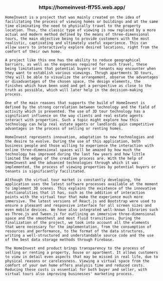 <h3 align="center">https://homeinvest-ff755.web.app/</h3>

    HomeInvest is a project that was mainly created on the idea of facilitating the process of viewing homes or buildings and at the same time eliminating the need to physically travel to the property location. Thus, the classic type of viewing is now replaced by a more actual and modern method defined by the means of three-dimensional tours, the main objective being to provide customers with the most realistic, captivating and ultimately useful experience. This can allow users to interactively explore desired locations, right from the comfort of their own home.

    A project like this one has the ability to reduce geographical barriers, as well as the expenses required for such travel, these being limitations that potential buyers or tenants may encounter when they want to establish various viewings. Thrugh apartments 3D tours, they will be able to visualize the arrangement, observe the advantages or disadvantages of the chosen space, the design elements, the finishes which have been used and get a perspective as close to the truth as possible, which will later help in the decision-making process.
    
    One of the main reasons that supports the build of HomeInvest is defined by the strong correlation between technology and the field of activity which is presented. The use of 3D tour technology has a significant influence on the way clients and real estate agents interact with properties. Such a topic might explore how this technology can help real estate agents or landlords gain competitive advantages in the process of selling or renting homes.

    HomeInvest represents innovation, adaptation to new technologies and the desire to evolve. During the use of this application, both business people and those willing to experience the interaction with online three-dimensional spaces will be amazed by how much the technology has improved during the last few years and how little limited the edges of the creative process are. With the help of HomeInvest and the advanced technologies through which it was implemented, the process of viewing properties by potential buyers or tenants is significantly facilitated.
    
    Although the virtual tour market is constantly developing, the application uses the latest software processes available at the moment to implement 3D scenes. This explains the existence of the innovative functionalities that it has, such as the addition of interaction points with the virtual tour that make the experience much more immersive. The latest versions of React.js and Bootstrap were used to ensure a pleasant and responsive interface for all screen sizes and even mobile devices. We have also integrated well-known libraries such as Three.js and Tween.js for outlining an immersive three-dimensional space and the smoothest and most fluid transitions. During the finalization of the project, we took into account all the elements that were necessary for the implementation, from the consumption of resources and performance, to the format of the data structures, writing a well-structured and understandable source code and the use of the best data storage methods through Firebase.
    
    The HomeInvest end product brings transparency to the process of selling or renting a property, house or apartment. It allows customers to view in detail even aspects that may be missed in real life, due to physical reasons or carelessness. Viewing a virtual space from the comfort of your own home offers analysis time and reduced costs. Reducing these costs is essential for both buyer and seller, with virtual tours also improving businesses' marketing process.
